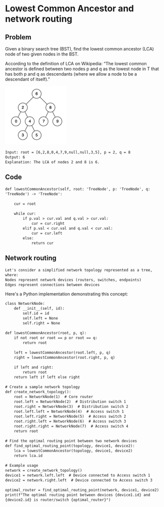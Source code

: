 # Lowest Common Ancestor and network routing

## Problem 
Given a binary search tree (BST), find the lowest common ancestor (LCA) node of two given nodes in the BST.

According to the definition of LCA on Wikipedia: “The lowest common ancestor is defined between two nodes p and q as the lowest node in T that has both p and q as descendants (where we allow a node to be a descendant of itself).”

![Binary Search Tree](./assets/binarysearchtree_improved.png)

    Input: root = [6,2,8,0,4,7,9,null,null,3,5], p = 2, q = 8
    Output: 6
    Explanation: The LCA of nodes 2 and 8 is 6.

## Code
```
def lowestCommonAncestor(self, root: 'TreeNode', p: 'TreeNode', q: 'TreeNode') -> 'TreeNode':

    cur = root

    while cur:
        if p.val > cur.val and q.val > cur.val:
            cur = cur.right
        elif p.val < cur.val and q.val < cur.val:
            cur = cur.left
        else:
            return cur
```


## Network routing
    Let's consider a simplified network topology represented as a tree, where:
    Nodes represent network devices (routers, switches, endpoints)
    Edges represent connections between devices
Here's a Python implementation demonstrating this concept:
```
class NetworkNode:
    def __init__(self, id):
        self.id = id
        self.left = None
        self.right = None

def lowestCommonAncestor(root, p, q):
    if not root or root == p or root == q:
        return root
    
    left = lowestCommonAncestor(root.left, p, q)
    right = lowestCommonAncestor(root.right, p, q)
    
    if left and right:
        return root
    return left if left else right

# Create a sample network topology
def create_network_topology():
    root = NetworkNode(1)  # Core router
    root.left = NetworkNode(2)  # Distribution switch 1
    root.right = NetworkNode(3)  # Distribution switch 2
    root.left.left = NetworkNode(4)  # Access switch 1
    root.left.right = NetworkNode(5)  # Access switch 2
    root.right.left = NetworkNode(6)  # Access switch 3
    root.right.right = NetworkNode(7)  # Access switch 4
    return root

# Find the optimal routing point between two network devices
def find_optimal_routing_point(topology, device1, device2):
    lca = lowestCommonAncestor(topology, device1, device2)
    return lca.id

# Example usage
network = create_network_topology()
device1 = network.left.left  # Device connected to Access switch 1
device2 = network.right.left  # Device connected to Access switch 3

optimal_router = find_optimal_routing_point(network, device1, device2)
print(f"The optimal routing point between devices {device1.id} and {device2.id} is router/switch {optimal_router}")
```